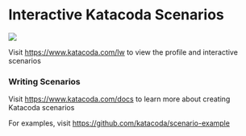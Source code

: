 # Interactive Katacoda Scenarios

[![](http://shields.katacoda.com/katacoda/lw/count.svg)](https://www.katacoda.com/lw "Get your profile on Katacoda.com")

Visit https://www.katacoda.com/lw to view the profile and interactive scenarios

### Writing Scenarios
Visit https://www.katacoda.com/docs to learn more about creating Katacoda scenarios

For examples, visit https://github.com/katacoda/scenario-example
